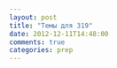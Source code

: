```yaml
---
layout: post
title: "Темы для 319"
date: 2012-12-11T14:48:00
comments: true
categories: prep
---
```

